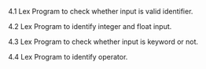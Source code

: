 4.1 Lex Program to check whether input is valid identifier.

4.2 Lex Program to identify integer and float input.

4.3 Lex Program to check whether input is keyword or not.

4.4 Lex Program to identify operator.
